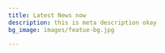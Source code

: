 ```yaml
---
title: Latest News now
description: this is meta description okay
bg_image: images/featue-bg.jpg

---
```

